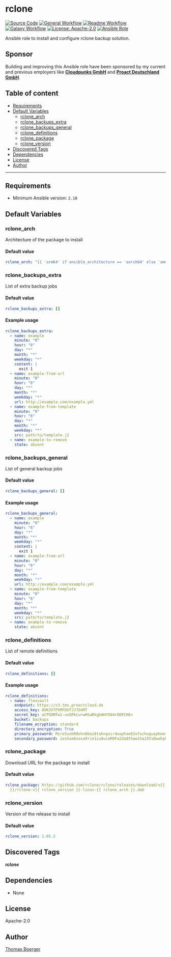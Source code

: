 # rclone

[![Source Code](https://img.shields.io/badge/github-source%20code-blue?logo=github&logoColor=white)](https://github.com/rolehippie/rclone)
[![General Workflow](https://github.com/rolehippie/rclone/actions/workflows/general.yml/badge.svg)](https://github.com/rolehippie/rclone/actions/workflows/general.yml)
[![Readme Workflow](https://github.com/rolehippie/rclone/actions/workflows/docs.yml/badge.svg)](https://github.com/rolehippie/rclone/actions/workflows/docs.yml)
[![Galaxy Workflow](https://github.com/rolehippie/rclone/actions/workflows/galaxy.yml/badge.svg)](https://github.com/rolehippie/rclone/actions/workflows/galaxy.yml)
[![License: Apache-2.0](https://img.shields.io/github/license/rolehippie/rclone)](https://github.com/rolehippie/rclone/blob/master/LICENSE)
[![Ansible Role](https://img.shields.io/badge/role-rolehippie.rclone-blue)](https://galaxy.ansible.com/rolehippie/rclone)

Ansible role to install and configure rclone backup solution.

## Sponsor

Building and improving this Ansible role have been sponsored by my current and previous employers like **[Cloudpunks GmbH](https://cloudpunks.de)** and **[Proact Deutschland GmbH](https://www.proact.eu)**.

## Table of content

- [Requirements](#requirements)
- [Default Variables](#default-variables)
  - [rclone_arch](#rclone_arch)
  - [rclone_backups_extra](#rclone_backups_extra)
  - [rclone_backups_general](#rclone_backups_general)
  - [rclone_definitions](#rclone_definitions)
  - [rclone_package](#rclone_package)
  - [rclone_version](#rclone_version)
- [Discovered Tags](#discovered-tags)
- [Dependencies](#dependencies)
- [License](#license)
- [Author](#author)

---

## Requirements

- Minimum Ansible version: `2.10`

## Default Variables

### rclone_arch

Architecture of the package to install

#### Default value

```YAML
rclone_arch: "{{ 'arm64' if ansible_architecture == 'aarch64' else 'amd64' }}"
```

### rclone_backups_extra

List of extra backup jobs

#### Default value

```YAML
rclone_backups_extra: []
```

#### Example usage

```YAML
rclone_backups_extra:
  - name: example
    minute: "0"
    hour: "6"
    day: "*"
    month: "*"
    weekday: "*"
    content: |
      exit 1
  - name: example-from-url
    minute: "0"
    hour: "6"
    day: "*"
    month: "*"
    weekday: "*"
    url: http://example.com/example.yml
  - name: example-from-template
    minute: "0"
    hour: "6"
    day: "*"
    month: "*"
    weekday: "*"
    src: path/to/template.j2
  - name: example-to-remove
    state: absent
```

### rclone_backups_general

List of general backup jobs

#### Default value

```YAML
rclone_backups_general: []
```

#### Example usage

```YAML
rclone_backups_general:
  - name: example
    minute: "0"
    hour: "6"
    day: "*"
    month: "*"
    weekday: "*"
    content: |
      exit 1
  - name: example-from-url
    minute: "0"
    hour: "6"
    day: "*"
    month: "*"
    weekday: "*"
    url: http://example.com/example.yml
  - name: example-from-template
    minute: "0"
    hour: "6"
    day: "*"
    month: "*"
    weekday: "*"
    src: path/to/template.j2
  - name: example-to-remove
    state: absent
```

### rclone_definitions

List of remote definitions

#### Default value

```YAML
rclone_definitions: []
```

#### Example usage

```YAML
rclone_definitions:
  - name: flexvault
    endpoint: https://s3.tms.proactcloud.de
    access_key: 8OK3V7PXMFDUTJJ7O4MT
    secret_key: aCP5DMfw1-usOPkcu+wHSaRkgbAHY5O4rOKPCK6+
    bucket: backups
    filename_ecryption: standard
    directory_encryption: True
    primary_password: Mire5vohR0ohn6bei8tahngair4oophae6IefochuquopheemoaH
    secondary_password: iechaa6xoxa9rie1iu0ucoM9Fa2da8thao1hai9Iv8wohphievie
```

### rclone_package

Download URL for the package to install

#### Default value

```YAML
rclone_package: https://github.com/rclone/rclone/releases/download/v{{ rclone_version
  }}/rclone-v{{ rclone_version }}-linux-{{ rclone_arch }}.deb
```

### rclone_version

Version of the release to install

#### Default value

```YAML
rclone_version: 1.65.2
```

## Discovered Tags

**_rclone_**


## Dependencies

- None

## License

Apache-2.0

## Author

[Thomas Boerger](https://github.com/tboerger)

